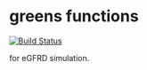 # greens functions

[![Build Status](https://travis-ci.org/ecell/greens_functions.svg?branch=master)](https://travis-ci.org/ecell/greens_functions)

for eGFRD simulation.
